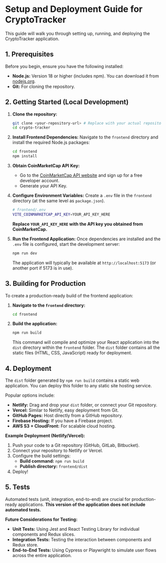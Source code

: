 # Setup and Deployment Guide for CryptoTracker

This guide will walk you through setting up, running, and deploying the CryptoTracker application.

## 1. Prerequisites

Before you begin, ensure you have the following installed:

* **Node.js:** Version 18 or higher (includes npm). You can download it from [nodejs.org](https://nodejs.org/).
* **Git:** For cloning the repository.

## 2. Getting Started (Local Development)

1.  **Clone the repository:**
    ```bash
    git clone <your-repository-url> # Replace with your actual repository URL
    cd crypto-tracker
    ```

2.  **Install Frontend Dependencies:**
    Navigate to the `frontend` directory and install the required Node.js packages:
    ```bash
    cd frontend
    npm install
    ```

3.  **Obtain CoinMarketCap API Key:**
    * Go to the [CoinMarketCap API website](https://coinmarketcap.com/api/) and sign up for a free developer account.
    * Generate your API Key.

4.  **Configure Environment Variables:**
    Create a `.env` file in the `frontend` directory (at the same level as `package.json`).
    ```bash
    # frontend/.env
    VITE_COINMARKETCAP_API_KEY=YOUR_API_KEY_HERE
    ```
    **Replace `YOUR_API_KEY_HERE` with the API key you obtained from CoinMarketCap.**

5.  **Run the Frontend Application:**
    Once dependencies are installed and the `.env` file is configured, start the development server:
    ```bash
    npm run dev
    ```
    The application will typically be available at `http://localhost:5173` (or another port if 5173 is in use).

## 3. Building for Production

To create a production-ready build of the frontend application:

1.  **Navigate to the `frontend` directory:**
    ```bash
    cd frontend
    ```
2.  **Build the application:**
    ```bash
    npm run build
    ```
    This command will compile and optimize your React application into the `dist` directory within the `frontend` folder. The `dist` folder contains all the static files (HTML, CSS, JavaScript) ready for deployment.

## 4. Deployment

The `dist` folder generated by `npm run build` contains a static web application. You can deploy this folder to any static site hosting service.

Popular options include:

* **Netlify:** Drag and drop your `dist` folder, or connect your Git repository.
* **Vercel:** Similar to Netlify, easy deployment from Git.
* **GitHub Pages:** Host directly from a GitHub repository.
* **Firebase Hosting:** If you have a Firebase project.
* **AWS S3 + CloudFront:** For scalable cloud hosting.

**Example Deployment (Netlify/Vercel):**
1.  Push your code to a Git repository (GitHub, GitLab, Bitbucket).
2.  Connect your repository to Netlify or Vercel.
3.  Configure the build settings:
    * **Build command:** `npm run build`
    * **Publish directory:** `frontend/dist`
4.  Deploy!

## 5. Tests

Automated tests (unit, integration, end-to-end) are crucial for production-ready applications. **This version of the application does not include automated tests.**

**Future Considerations for Testing:**
* **Unit Tests:** Using Jest and React Testing Library for individual components and Redux slices.
* **Integration Tests:** Testing the interaction between components and Redux store.
* **End-to-End Tests:** Using Cypress or Playwright to simulate user flows across the entire application.